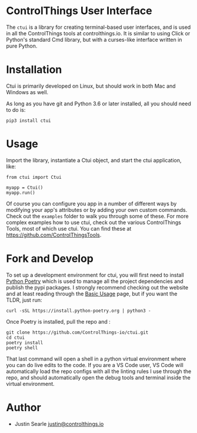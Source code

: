 # ControlThings User Interface

The `ctui` is a library for creating terminal-based user interfaces, and is used in all the ControlThings tools at controlthings.io.  It is similar to using Click or Python's standard Cmd library, but with a curses-like interface written in pure Python.

# Installation

Ctui is primarily developed on Linux, but should work in both Mac and Windows as well.

As long as you have git and Python 3.6 or later installed, all you should need to do is:

```
pip3 install ctui
```

# Usage

Import the library, instantiate a Ctui object, and start the ctui application, like:

```
from ctui import Ctui

myapp = Ctui()
myapp.run()
```

Of course you can configure you app in a number of different ways by modifying your app's attributes or by adding your own custom commands.   Check out the `examples` folder to walk you through some of these.  For more complex examples how to use ctui, check out the various ControlThings Tools, most of which use ctui.  You can find these at <https://github.com/ControlThingsTools>.

# Fork and Develop

To set up a development environment for ctui, you will first need to install [Python Poetry](<https://python-poetry.org>) which is used to manage all the project dependencies and publish the pypi packages.  I strongly recommend checking out the website and at least reading through the [Basic Usage](https://python-poetry.org/docs/basic-usage/) page, but if you want the TLDR, just run:

    curl -sSL https://install.python-poetry.org | python3 -

Once Poetry is installed, pull the repo and :

    git clone https://github.com/ControlThings-io/ctui.git
    cd ctui
    poetry install
    poetry shell

That last command will open a shell in a python virtual environment where you can do live edits to the code.  If you are a VS Code user, VS Code will automatically load the repo configs with all the linting rules I use through the repo, and should automatically open the debug tools and terminal inside the virtual environment.

# Author

* Justin Searle <justin@controlthings.io>
